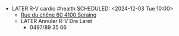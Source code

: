 - LATER R-V cardio #health
  SCHEDULED: <2024-12-03 Tue 10:00>
	- [Rue du chêne 60 4100 Seraing](https://www.google.com/maps/dir/50.6318,5.525/Rue+du+Chêne+60,+4100+Seraing/@50.620905,5.4920984,4475m/data=!3m2!1e3!4b1!4m9!4m8!1m1!4e1!1m5!1m1!1s0x47c0f9094a6a0d1d:0x891ff915c3bf9cd9!2m2!1d5.5190956!2d50.6047502?entry=ttu&g_ep=EgoyMDI0MTExMi4wIKXMDSoASAFQAw%3D%3D)
	- LATER Annuler R-V Dre Laret
		- 0497/89 35 66